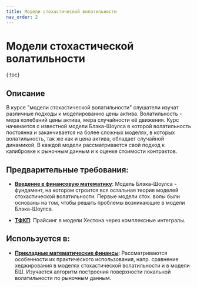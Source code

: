 ```yaml
---
title: Модели стохастической волатильности
nav_order: 2
---
```


# Модели стохастической волатильности


{:toc}

## Описание 
В курсе "модели стохастической волатильности" слушатели изучат различные подходы к моделированию цены актива. 
Волатильность - мера колебаний цены актива, мера случайности её движения. 
Курс начинается с известной модели Блэка-Шоулса в которой волатильность постоянна 
и заканчивается на более сложных моделях, в которых волатильность, так же как и цена актива, обладает случайной динамикой. 
В каждой модели рассматривается свой подход к калибровке к рыночным данным и к оценке стоимости контрактов.  


## Предварительные требования:

- **[Введение в финансовую математику](intro_fin_math.md)**: Модель Блэка-Шоулса - фундамент, на котором строится вся остальная теория моделей стохастической волатильности. 
Первые модели стох. волы были основаны на том, чтобы решать проблемы возникающие в модели Блэка-Шоулса. 


- **[ТФКП](tfkp.md)**: Прайсинг в модели Хестона через комплексные интегралы.



## Используется в:

- **[Прикладные математические финансы](applied_math_finance.md)**: Рассматриваются особенности их практического использования, 
напр. сравнение хеджирования в моделях стохастической волатильности и в модели БШ. 
Изучается алгоритм построения поверхности локальной волатильности по рыночным данным. 

